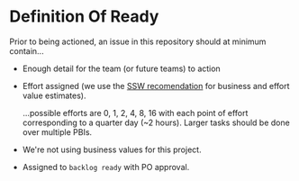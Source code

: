 # Definition Of Ready

Prior to being actioned, an issue in this repository should at minimum contain...

- Enough detail for the team (or future teams) to action
- Effort assigned (we use the [SSW recomendation](https://www.ssw.com.au/rules/estimating-do-you-know-how-to-size-user-stories-effectively/) for business and effort value estimates).

    ...possible efforts are 0, 1, 2, 4, 8, 16 with each point of effort corresponding to a quarter day (~2 hours). Larger tasks should be done over multiple PBIs.
- We're not using business values for this project. 
- Assigned to `backlog ready` with PO approval.